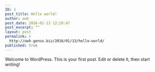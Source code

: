 ```yaml
---
ID: 1
post_title: Hello world!
author: owh
post_date: 2016-01-13 12:20:47
post_excerpt: ""
layout: post
permalink: >
  http://owh.genus.biz/2016/01/13/hello-world/
published: true
---
```

Welcome to WordPress. This is your first post. Edit or delete it, then start writing!